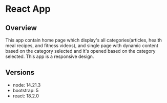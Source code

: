 # React App

## Overview
This app contain home page which display's all categories(articles, health meal recipes, and fitness videos), and single page with dynamic content based on the category selected and it's opened based on the category selected. This app is a responsive design.

## Versions
- node: 14.21.3
- bootstrap: 5
- react: 18.2.0



